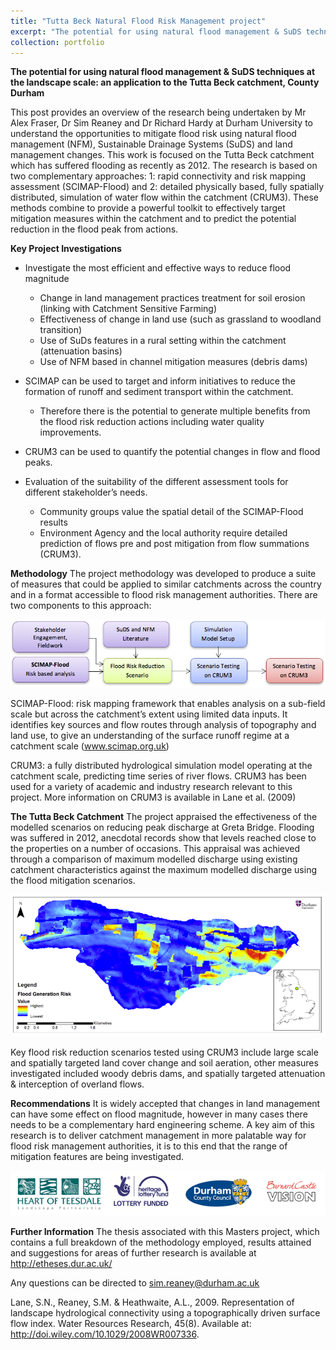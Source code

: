 ```yaml
---
title: "Tutta Beck Natural Flood Risk Management project"
excerpt: "The potential for using natural flood management & SuDS techniques at the landscape scale: an application to the Tutta Beck catchment, County Durham>"
collection: portfolio
---
```

**The potential for using natural flood management & SuDS techniques at the landscape scale: an application to the Tutta Beck catchment, County Durham**

This post provides an overview of the research being undertaken by Mr Alex Fraser, Dr Sim Reaney and Dr Richard Hardy at Durham University to understand the opportunities to mitigate flood risk using natural flood management (NFM), Sustainable Drainage Systems (SuDS) and land management changes. This work is focused on the Tutta Beck catchment which has suffered flooding as recently as 2012. The research is based on two complementary approaches: 1: rapid connectivity and risk mapping assessment (SCIMAP-Flood) and 2: detailed physically based, fully spatially distributed, simulation of water flow within the catchment (CRUM3). These methods combine to provide a powerful toolkit to effectively target mitigation measures within the catchment and to predict the potential reduction in the flood peak from actions.

**Key Project Investigations**
* Investigate the most efficient and effective ways to reduce flood magnitude
  * Change in land management practices treatment for soil erosion (linking with Catchment Sensitive Farming)
  * Effectiveness of change in land use (such as grassland to woodland transition)
  * Use of SuDs features in a rural setting within the catchment (attenuation basins)
  * Use of NFM based in channel mitigation measures (debris dams)

* SCIMAP can be used to target and inform initiatives to reduce the formation of runoff and sediment transport within the catchment.
  * Therefore there is the potential to generate multiple benefits from the flood risk reduction actions including water quality improvements.
* CRUM3 can be used to quantify the potential changes in flow and flood peaks.
* Evaluation of the suitability of the different assessment tools for different stakeholder’s needs.
  * Community groups value the spatial detail of the SCIMAP-Flood results
  * Environment Agency and the local authority require detailed prediction of flows pre and post mitigation from flow summations (CRUM3).

**Methodology**
The project methodology was developed to produce a suite of measures that could be applied to similar catchments across the country and in a format accessible to flood risk management authorities. There are two components to this approach:

![NFM-Workflow-Tutta](../images/Tutta-workflow.png)

SCIMAP-Flood: risk mapping framework that enables analysis on a sub-field scale but across the catchment’s extent using limited data inputs. It identifies key sources and flow routes through analysis of topography and land use, to give an understanding of the surface runoff regime at a catchment scale (www.scimap.org.uk)

CRUM3: a fully distributed hydrological simulation model operating at the catchment scale, predicting time series of river flows. CRUM3 has been used for a variety of academic and industry research relevant to this project. More information on CRUM3 is available in Lane et al. (2009)

**The Tutta Beck Catchment**
The project appraised the effectiveness of the modelled scenarios on reducing peak discharge at Greta Bridge. Flooding was suffered in 2012, anecdotal records show that levels reached close to the properties on a number of occasions. This appraisal was achieved through a comparison of maximum modelled discharge using existing catchment characteristics against the maximum modelled discharge using the flood mitigation scenarios.

<img src='../images/Tutta-SCIMAP-Flood-Gen.png'>

Key flood risk reduction scenarios tested using CRUM3 include large scale and spatially targeted land cover change and soil aeration, other measures investigated included woody debris dams, and spatially targeted attenuation & interception of overland flows.

**Recommendations**
It is widely accepted that changes in land management can have some effect on flood magnitude, however in many cases there needs to be a complementary hard engineering scheme. A key aim of this research is to deliver catchment management in more palatable way for flood risk management authorities, it is to this end that the range of mitigation features are being investigated.

<img src='../images/Tutta-footer.png'>

**Further Information**
The thesis associated with this Masters project, which contains a full breakdown of the methodology employed, results attained and suggestions for areas of further research is available at http://etheses.dur.ac.uk/

Any questions can be directed to sim.reaney@durham.ac.uk

Lane, S.N., Reaney, S.M. & Heathwaite, A.L., 2009. Representation of landscape hydrological connectivity using a topographically driven surface flow index. Water Resources Research, 45(8). Available at: http://doi.wiley.com/10.1029/2008WR007336.
